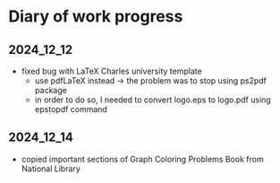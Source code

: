 # Diary of work progress

## 2024_12_12

- fixed bug with LaTeX Charles university template
  - use pdfLaTeX instead -> the problem was to stop using ps2pdf package
  - in order to do so, I needed to convert logo.eps to logo.pdf using epstopdf command

## 2024_12_14

- copied important sections of Graph Coloring Problems Book from National Library